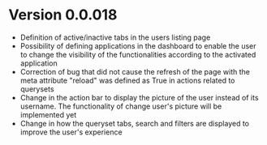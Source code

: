 # Version 0.0.018

- Definition of active/inactive tabs in the users listing page
- Possibility of defining applications in the dashboard to enable the user to change the visibility of the functionalities according to the activated application
- Correction of bug that did not cause the refresh of the page with the meta attribute "reload" was defined as True in actions related to querysets
- Change in the action bar to display the picture of the user instead of its username. The functionality of change user's picture will be implemented yet
- Change in how the queryset tabs, search and filters are displayed to improve the user's experience
